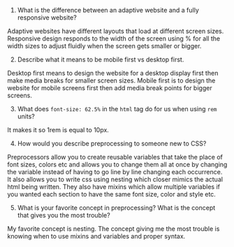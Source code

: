 1. What is the difference between an adaptive website and a fully responsive website?

Adaptive websites have different layouts that load at different screen sizes. Responsive design responds to the width of the screen using % for all the width sizes to adjust fluidly when the screen gets smaller or bigger.


2. Describe what it means to be mobile first vs desktop first.

Desktop first means to design the website for a desktop display first then make media breaks for smaller screen sizes. Mobile first is to design the website for mobile screens first then add media break points for bigger screens.

3. What does `font-size: 62.5%` in the `html` tag do for us when using `rem` units? 

It makes it so 1rem is equal to 10px.

4. How would you describe preprocessing to someone new to CSS?

Preprocessors allow you to create reusable variables that take the place of font sizes, colors etc and allows you to change them all at once by changing the variable instead of having to go line by line changing each occurrence. It also allows you to write css using nesting which closer mimics the actual html being written. They also have mixins which allow multiple variables if you wanted each section to have the same font size, color and style etc.

5. What is your favorite concept in preprocessing?  What is the concept that gives you the most trouble? 

My favorite concept is nesting. The concept giving me the most trouble is knowing when to use mixins and variables and proper syntax.
